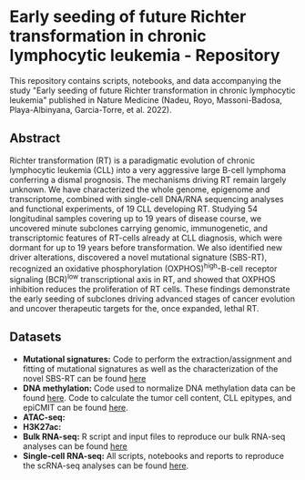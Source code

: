 # Early seeding of future Richter transformation in chronic lymphocytic leukemia - Repository

This repository contains scripts, notebooks, and data accompanying the study "Early seeding of future Richter transformation in chronic lymphocytic leukemia" published in Nature Medicine (Nadeu, Royo, Massoni-Badosa, Playa-Albinyana, Garcia-Torre, et al. 2022).

## Abstract

Richter transformation (RT) is a paradigmatic evolution of chronic lymphocytic leukemia (CLL) into a very aggressive large B-cell lymphoma conferring a dismal prognosis. The mechanisms driving RT remain largely unknown. We have characterized the whole genome, epigenome and transcriptome, combined with single-cell DNA/RNA sequencing analyses and functional experiments, of 19 CLL developing RT. Studying 54 longitudinal samples covering up to 19 years of disease course, we uncovered minute subclones carrying genomic, immunogenetic, and transcriptomic features of RT-cells already at CLL diagnosis, which were dormant for up to 19 years before transformation. We also identified new driver alterations, discovered a novel mutational signature (SBS-RT), recognized an oxidative phosphorylation (OXPHOS)<sup>high</sup>-B-cell receptor signaling (BCR)<sup>low</sup> transcriptional axis in RT, and showed that OXPHOS inhibition reduces the proliferation of RT cells. These findings demonstrate the early seeding of subclones driving advanced stages of cancer evolution and uncover therapeutic targets for the, once expanded, lethal RT.


## Datasets

- **Mutational signatures:** Code to perform the extraction/assignment and fitting of mutational signatures as well as the characterization of the novel SBS-RT can be found [here](https://github.com/ferrannadeu/RichterTransformation/tree/main/MutationalSignatures) 
- **DNA methylation:** Code used to normalize DNA methylation data can be found [here](https://github.com/Duran-FerrerM/DNAmeth_arrays). Code to calculate the tumor cell content, CLL epitypes, and epiCMIT can be found [here](https://github.com/Duran-FerrerM/Pan-B-cell-methylome).
- **ATAC-seq:**
- **H3K27ac:**
- **Bulk RNA-seq:** R script and input files to reproduce our bulk RNA-seq analyses can be found [here](https://github.com/ferrannadeu/RichterTransformation/tree/main/bulkRNA-seq)
- **Single-cell RNA-seq:** All scripts, notebooks and reports to reproduce the scRNA-seq analyses can be found [here](https://github.com/massonix/richter_transformation).

